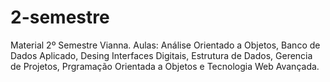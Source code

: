 # 2-semestre
Material 2º Semestre Vianna. Aulas: Análise Orientado a Objetos, Banco de Dados Aplicado, Desing Interfaces Digitais, Estrutura de Dados, Gerencia de Projetos, Prgramação Orientada a Objetos e Tecnologia Web Avançada.
